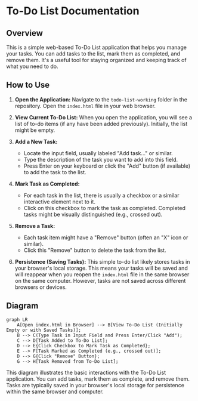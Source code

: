 # To-Do List Documentation

## Overview

This is a simple web-based To-Do List application that helps you manage your tasks. You can add tasks to the list, mark them as completed, and remove them. It's a useful tool for staying organized and keeping track of what you need to do.

## How to Use

1.  **Open the Application:** Navigate to the `todo-list-working` folder in the repository. Open the `index.html` file in your web browser.

2.  **View Current To-Do List:** When you open the application, you will see a list of to-do items (if any have been added previously). Initially, the list might be empty.

3.  **Add a New Task:**
    *   Locate the input field, usually labeled "Add task..." or similar.
    *   Type the description of the task you want to add into this field.
    *   Press Enter on your keyboard or click the "Add" button (if available) to add the task to the list.

4.  **Mark Task as Completed:**
    *   For each task in the list, there is usually a checkbox or a similar interactive element next to it.
    *   Click on this checkbox to mark the task as completed. Completed tasks might be visually distinguished (e.g., crossed out).

5.  **Remove a Task:**
    *   Each task item might have a "Remove" button (often an "X" icon or similar).
    *   Click this "Remove" button to delete the task from the list.

6.  **Persistence (Saving Tasks):** This simple to-do list likely stores tasks in your browser's local storage. This means your tasks will be saved and will reappear when you reopen the `index.html` file in the same browser on the same computer. However, tasks are not saved across different browsers or devices.

## Diagram

```mermaid
graph LR
    A[Open index.html in Browser] --> B[View To-Do List (Initially Empty or with Saved Tasks)];
    B --> C(Type Task in Input Field and Press Enter/Click "Add");
    C --> D[Task Added to To-Do List];
    D --> E{Click Checkbox to Mark Task as Completed};
    E --> F[Task Marked as Completed (e.g., crossed out)];
    D --> G{Click "Remove" Button};
    G --> H[Task Removed from To-Do List];
```

This diagram illustrates the basic interactions with the To-Do List application. You can add tasks, mark them as complete, and remove them. Tasks are typically saved in your browser's local storage for persistence within the same browser and computer.
